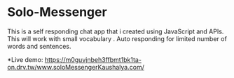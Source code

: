 # Solo-Messenger
This is a self responding chat app that i created using JavaScript and APIs. This will work with small vocabulary .  Auto responding for limited number of words and sentences.

*Live demo: https://m0guvjnbeh3ffbmt1bk1ta-on.drv.tw/www.soloMessengerKaushalya.com/ 

